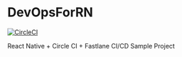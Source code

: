 # DevOpsForRN
[![CircleCI](https://circleci.com/gh/philographer/DevOpsForRN.svg?style=svg)](https://circleci.com/gh/philographer/DevOpsForRN)


React Native + Circle CI + Fastlane CI/CD Sample Project
